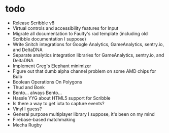 # todo

- Release Scribble v8
- Virtual controls and accessibility features for Input
- Migrate all documentation to Faulty's rad template (including old Scribble documentation I suppose)
- Write Snitch integrations for Google Analytics, GameAnalytics, sentry.io, and DeltaDNA
- Separate analytics integration libraries for GameAnalytics, sentry.io, and DeltaDNA
- Implement Greg's Elephant minimizer
- Figure out that dumb alpha channel problem on some AMD chips for Bulb
- Boolean Operations On Polygons
- Thud and Bonk
- Bento... always Bento...
- Hassle YYG about HTML5 support for Scribble
- Is there a way to get iota to capture events?
- Vinyl I guess?
- General purpose multiplayer library I suppose, it's been on my mind
- Firebase-based matchmaking
- Mecha Rugby

